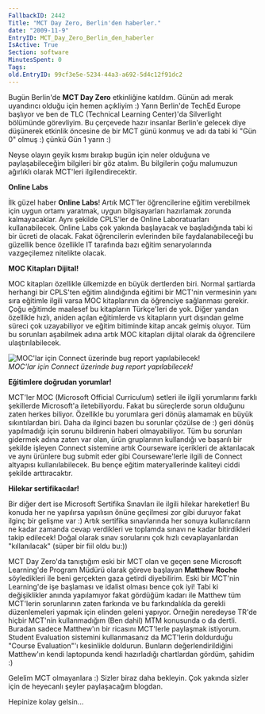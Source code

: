 ```yaml
---
FallbackID: 2442
Title: "MCT Day Zero, Berlin'den haberler."
date: "2009-11-9"
EntryID: MCT_Day_Zero_Berlin_den_haberler
IsActive: True
Section: software
MinutesSpent: 0
Tags: 
old.EntryID: 99cf3e5e-5234-44a3-a692-5d4c12f91dc2
---
```

Bugün Berlin'de **MCT Day Zero** etkinliğine katıldım. Günün adı merak
uyandırıcı olduğu için hemen açıkliyim :) Yarın Berlin'de TechEd Europe
başlıyor ve ben de TLC (Technical Learning Center)'da Silverlight
bölümünde görevliyim. Bu çerçevede hazır insanlar Berlin'e gelecek diye
düşünerek etkinlik öncesine de bir MCT günü konmuş ve adı da tabi ki
"Gün 0" olmuş :) çünkü Gün 1 yarın :)

Neyse olayın geyik kısmı bırakıp bugün için neler olduğuna ve
paylaşabileceğim bilgileri bir göz atalım. Bu bilgilerin çoğu malumuzun
ağırlıklı olarak MCT'leri ilgilendirecektir.

**Online Labs**

İlk güzel haber **Online Labs**! Artık MCT'ler öğrencilerine eğitim
verebilmek için uygun ortamı yaratmak, uygun bilgisayarları hazırlamak
zorunda kalmayacaklar. Aynı şekilde CPLS'ler de Online Laboratuarları
kullanabilecek. Online Labs çok yakında başlayacak ve başladığında tabi
ki bir ücreti de olacak. Fakat öğrencilerin evlerinden bile
faydalanabileceği bu güzellik bence özellikle IT tarafında bazı eğitim
senaryolarında vazgeçilemez nitelikte olacak.

**MOC Kitapları Dijital!**

MOC kitapları özellikle ülkemizde en büyük dertlerden biri. Normal
şartlarda herhangi bir CPLS'ten eğitim alındığında eğitimi bir MCT'nin
vermesinin yanı sıra eğitimle ilgili varsa MOC kitaplarının da öğrenciye
sağlanması gerekir. Çoğu eğitimde maalesef bu kitapların Türkçe'leri de
yok. Diğer yandan özellikle hızlı, aniden açılan eğitimlerde vs
kitapların yurt dışından gelme süreci çok uzayabiliyor ve eğitim
bitiminde kitap ancak gelmiş oluyor. Tüm bu sorunları aşabilmek adına
artık MOC kitapları dijital olarak da öğrencilere ulaştırılabilecek.

![MOC'lar için Connect üzerinde bug report
yapılabilecek!](media/MCT_Day_Zero_Berlin_den_haberler/08112009_1.jpg)\
*MOC'lar için Connect üzerinde bug report yapılabilecek!*

**Eğitimlere doğrudan yorumlar!**

MCT'ler MOC (Microsoft Official Curriculum) setleri ile ilgili
yorumlarını farklı şekillerde Microsoft'a iletebiliyordu. Fakat bu
süreçlerde sorun olduğunu zaten herkes biliyor. Özellikle bu yorumlara
geri dönüş alamamak en büyük sıkıntılardan biri. Daha da ilginci bazen
bu sorunlar çözülse de :) geri dönüş yapılmadığı için sorunu bildirenin
haberi olmayabiliyor. Tüm bu sorunları gidermek adına zaten var olan,
ürün gruplarının kullandığı ve başarılı bir şekilde işleyen Connect
sistemine artık Courseware içerikleri de aktarılacak ve aynı ürünlere
bug submit eder gibi Courseware'lerle ilgili de Connect altyapısı
kullanılabilecek. Bu bençe eğitim materyallerinde kaliteyi ciddi şekilde
arttıracaktır.

**Hilekar sertifikacılar!**

Bir diğer dert ise Microsoft Sertifika Sınavları ile ilgili hilekar
hareketler! Bu konuda her ne yapılırsa yapılısın önüne geçilmesi zor
gibi duruyor fakat ilginç bir gelişme var :) Artık sertifika
sınavlarında her sonuya kullanıcıların ne kadar zamanda cevap verdikleri
ve toplamda sınavı ne kadar bitirdikleri takip edilecek! Doğal olarak
sınav sorularını çok hızlı cevaplayanlardan "kıllanılacak" (süper bir
fiil oldu bu:))

MCT Day Zero'da tanıştığım eski bir MCT olan ve geçen sene Microsoft
Learning'de Program Müdürü olarak göreve başlayan **Matthew Roche**
söyledikleri ile beni gerçekten gaza getirdi diyebilirim. Eski bir
MCT'nin Learning'de işe başlaması ve idalist olması bence çok iyi! Tabi
ki değişiklikler anında yapılamıyor fakat gördüğüm kadarı ile Matthew
tüm MCT'lerin sorunlarının zaten farkında ve bu farkındalıkla da gerekli
düzenlemeleri yapmak için elinden geleni yapıyor. Örneğin neredeyse
TR'de hiçbir MCT'nin kullanmadığım (Ben dahil) MTM konusunda o da
dertli. Buradan sadece Matthew'ın bir ricasını MCT'lerle paylaşmak
istiyorum. Student Evaluation sistemini kullanmasanız da MCT'lerin
doldurduğu "Course Evaluation"'ı kesinlikle doldurun. Bunların
değerlendirildiğini Matthew'ın kendi laptopunda kendi hazırladığı
chartlardan gördüm, şahidim :)

Gelelim MCT olmayanlara :) Sizler biraz daha bekleyin. Çok yakında
sizler için de heyecanlı şeyler paylaşacağım blogdan.

Hepinize kolay gelsin...



